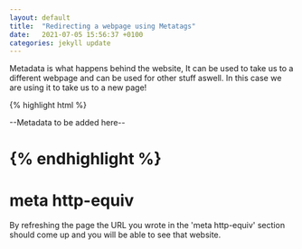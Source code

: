 ```yaml
---
layout: default
title:  "Redirecting a webpage using Metatags"
date:   2021-07-05 15:56:37 +0100
categories: jekyll update
---
```

Metadata is what happens behind the website, It can be used to take us to a different webpage and can be used for other stuff aswell. In this case we are using it to take us to a new page!

{% highlight html %}
<!DOCTYPE HTML>
<html lang="en">
<head>
<meta charset="UTF-8">
--Metadata to be added here--

<meta name="viewport"
content="width=device-width, initial-scale=1">
<meta http-equiv="refresh"
content="5 ; url='URL TO BE INSERTED HERE'">
<title>Refresh this page</title>
<head>
<body>
<h1>
</body>
</head>
{% endhighlight %}

# meta http-equiv

By refreshing the page the URL you wrote in the 'meta http-equiv' section should come up and you will be able to see that website.